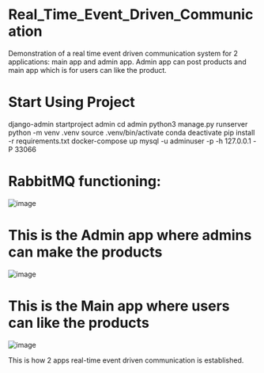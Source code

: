 # Real_Time_Event_Driven_Communication
Demonstration of a real time event driven communication system for 2 applications: main app and admin app. Admin app can post products and main app which is for users can like the product.

# Start Using Project
django-admin startproject admin
cd admin
python3 manage.py runserver
python -m venv .venv
source .venv/bin/activate
conda deactivate
pip install -r requirements.txt
docker-compose up
mysql -u adminuser -p -h 127.0.0.1 -P 33066


# RabbitMQ functioning:
![image](https://github.com/user-attachments/assets/47a1ad1c-8209-4c91-b714-8c218dfc9e4a)

# This is the Admin app where admins can make the products
![image](https://github.com/user-attachments/assets/49bda236-7e28-4738-9857-c0bcfab65d8f)

# This is the Main app where users can like the products
![image](https://github.com/user-attachments/assets/f73904e3-9e3a-49d5-8784-047c94f50d08)


This is how 2 apps real-time event driven communication is established.
